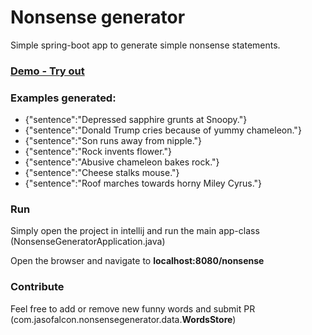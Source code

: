 # Nonsense generator
Simple spring-boot app to generate simple nonsense statements.



### [Demo - Try out](https://evening-shelf-46822.herokuapp.com/nonsense)


### Examples generated:

- {"sentence":"Depressed sapphire grunts at Snoopy."}
- {"sentence":"Donald Trump cries because of yummy chameleon."}
- {"sentence":"Son runs away from nipple."}
- {"sentence":"Rock invents flower."}
- {"sentence":"Abusive chameleon bakes rock."}
- {"sentence":"Cheese stalks mouse."}
- {"sentence":"Roof marches towards horny Miley Cyrus."}

### Run
Simply open the project in intellij and run the main app-class (NonsenseGeneratorApplication.java)
<br/>

Open the browser and navigate to <b>localhost:8080/nonsense</b>

### Contribute
Feel free to add or remove new funny words and submit PR (com.jasofalcon.nonsensegenerator.data.<b>WordsStore</b>)

